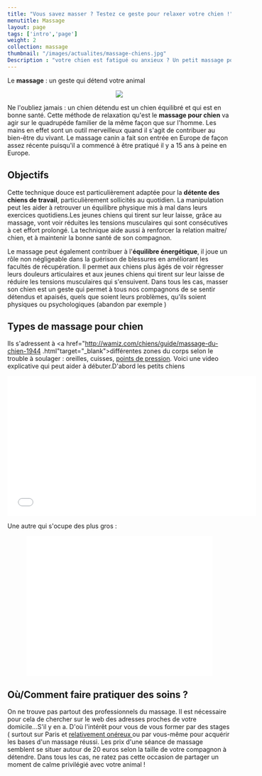 ```yaml
---
title: "Vous savez masser ? Testez ce geste pour relaxer votre chien !"
menutitle: Massage
layout: page
tags: ['intro','page']
weight: 2
collection: massage
thumbnail: "/images/actualites/massage-chiens.jpg"
Description : "votre chien est fatigué ou anxieux ? Un petit massage pour le relaxer. A faire pratiquer plutot par des spécialistes !"
---
```


Le **massage** : un geste qui détend votre animal

<center><img src= "/images/pages/massage/dogzen.jpg" ></center>


Ne l'oubliez jamais : un chien détendu est un chien équilibré et qui est en bonne santé. Cette méthode de relaxation qu'est le **massage pour chien** va agir sur le quadrupéde familier de la même façon que sur l'homme. Les mains en effet sont un outil merveilleux quand il s'agit de contribuer au bien-être du vivant. Le massage canin a fait son entrée en Europe de façon assez récente puisqu'il a commencé à être pratiqué il y a 15 ans à peine en Europe.
<p>

## Objectifs

Cette technique douce est particulièrement adaptée pour la **détente des chiens de travail**, particulièrement sollicités au quotidien. La manipulation peut les aider à retrouver un équilibre physique mis à mal dans leurs exercices quotidiens.Les jeunes chiens qui tirent sur leur laisse, grâce au massage, vont voir réduites les tensions musculaires qui sont consécutives à cet effort prolongé. La technique aide aussi à renforcer la relation maitre/ chien, et à maintenir la bonne santé de son compagnon.


Le massage peut également contribuer à l'**équilibre énergétique**, il joue un rôle non négligeable dans la guérison de blessures en améliorant les facultés de récupération.
Il permet aux chiens plus âgés de voir régresser leurs douleurs articulaires et aux jeunes chiens qui tirent sur leur laisse de réduire les tensions musculaires qui s'ensuivent.
Dans tous les cas, masser son chien est un geste qui permet à tous nos compagnons de se sentir détendus et apaisés, quels que soient leurs problèmes, qu'ils soient physiques ou psychologiques (abandon par exemple )

## Types de massage pour chien

Ils s'adressent à <a href="http://wamiz.com/chiens/guide/massage-du-chien-1944
.html"target="_blank">différentes zones du corps</a> selon le trouble à soulager : oreilles, cuisses,
<a href="http://wamiz.com/chiens/guide/comment-masser-son-chien-1981.html" target="_blank"> points de
pression</a>.
Voici une video explicative qui peut aider à débuter.D'abord les petits chiens

<p align="center"><iframe width="560" height="315" src="//www.youtube.com/embed/b1-7AwNFSzE" frameborder="0" allowfullscreen></iframe></p>

Une autre qui s'ocupe des plus gros :
<p align="center"><iframe width="420" height="315" src="//www.youtube.com/embed/MzyDXLpYSIQ" frameborder="0" allowfullscreen></iframe></p>


## Où/Comment faire pratiquer des soins ?

On ne trouve pas partout des professionnels du massage. Il est nécessaire pour cela de chercher sur le web des adresses proches de votre domicile...S'il y en a. D'où l'intérêt pour vous de vous former par des stages ( surtout sur Paris et <a href="http://www.massagecanin.fr/les-formations" target="_blank">relativement onéreux </a>ou par vous-même pour acquérir les bases d'un massage réussi.
                                                                                                                                                                                           Les prix d'une séance de massage semblent se situer autour de 20 euros selon la taille de votre compagnon à détendre. Dans tous les cas, ne ratez pas cette occasion de partager un moment de calme privilégié avec votre animal !
